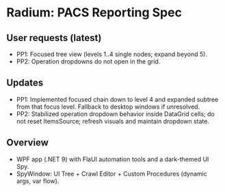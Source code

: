 # Radium: PACS Reporting Spec

## User requests (latest)
- PP1: Focused tree view (levels 1..4 single nodes; expand beyond 5).
- PP2: Operation dropdowns do not open in the grid.

## Updates
- PP1: Implemented focused chain down to level 4 and expanded subtree from that focus level. Fallback to desktop windows if unresolved.
- PP2: Stabilized operation dropdown behavior inside DataGrid cells; do not reset ItemsSource; refresh visuals and maintain dropdown state.

## Overview
- WPF app (.NET 9) with FlaUI automation tools and a dark-themed UI Spy.
- SpyWindow: UI Tree + Crawl Editor + Custom Procedures (dynamic args, var flow).
